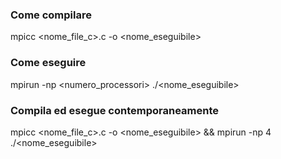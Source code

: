 ### Come compilare
mpicc <nome_file_c>.c -o <nome_eseguibile>

### Come eseguire
mpirun -np <numero_processori> ./<nome_eseguibile>

### Compila ed esegue contemporaneamente
mpicc <nome_file_c>.c -o <nome_eseguibile> && mpirun -np 4 ./<nome_eseguibile>